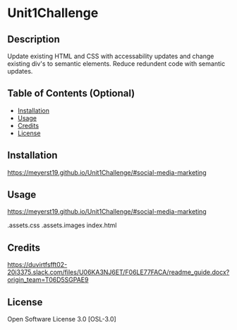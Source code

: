 # Unit1Challenge

## Description

Update existing HTML and CSS with accessability updates and change existing div's to semantic elements. Reduce redundent code with semantic updates.

## Table of Contents (Optional)

- [Installation](#installation)
- [Usage](#usage)
- [Credits](#credits)
- [License](#license)

## Installation

https://meyerst19.github.io/Unit1Challenge/#social-media-marketing

## Usage

https://meyerst19.github.io/Unit1Challenge/#social-media-marketing

.assets.css
.assets.images
index.html

## Credits

https://duvirtfsfft02-20i3375.slack.com/files/U06KA3NJ6ET/F06LE77FACA/readme_guide.docx?origin_team=T06D5SGPAE9

## License

Open Software License 3.0 [OSL-3.0]
